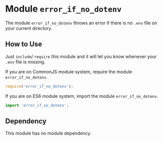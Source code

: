 
  Module `error_if_no_dotenv`
================================================================================

The module `error_if_no_dotenv` throws an error if there is no `.env` file on
your current directory.

 How to Use
--------------------------------------------------------------------------------
Just `include`/ `require` this module and it will let you know whenever
your `.env` file is missing.

If you are on CommonJS module system, require the module `error_if_no_dotenv`.
```javascript
require('error_if_no_dotenv');
```

If you are on ES6 module system, import the module `error_if_no_dotenv`.
```javascript
import 'error_if_no_dotenv';
```

 Dependency
--------------------------------------------------------------------------------
This module has no module dependency.


